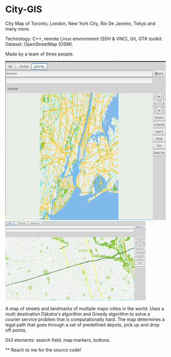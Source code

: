 # City-GIS

City Map of Toronto, London, New York City, Rio De Janeiro, Tokyo and many more.

Technology: C++, remote Linux environment (SSH & VNC), Git, GTK toolkit.
 Dataset: OpenStreetMap (OSM).

Made by a team of three people.

<img src="https://github.com/yili288/City-GIS/blob/main/GUI.png"  height="500" />

<img src="https://github.com/yili288/City-GIS/blob/main/Street-level-view.png"  height="250" />



A map of streets and landmarks of multiple major cities in the world. Uses a multi destination Dijkstra's algorithm and Greedy algorithm to solve a courier service problem that is computationally hard. The map determines a legal path that goes through a set of predefined depots, pick up and drop off points.	

GUI elements: search field, map markers, buttons. 					

** Reach to me for the source code!
